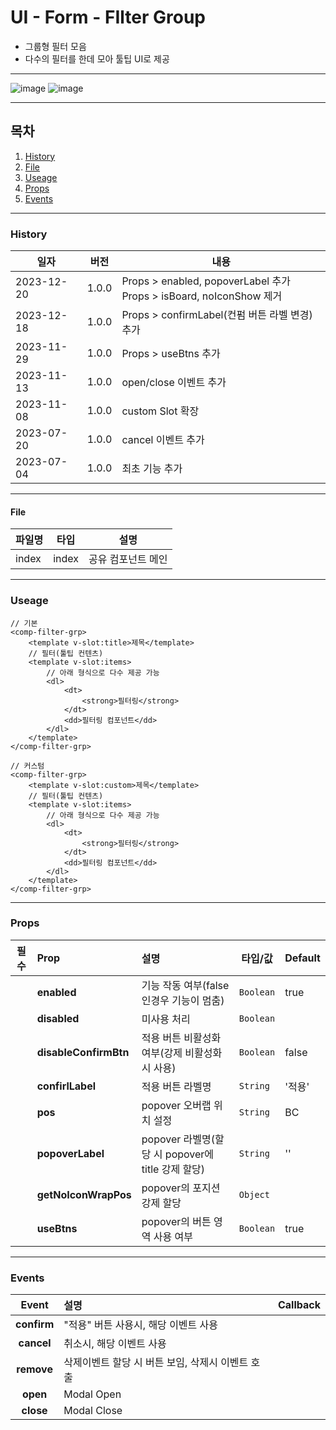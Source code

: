 # UI - Form - FIlter Group

-   그룹형 필터 모음
-   다수의 필터를 한데 모아 툴팁 UI로 제공

---

![image](/uploads/60252d9ec883874ccbddbf11990b16ad/image.png)
![image](/uploads/e05ff07c16afed114b443f461c84ca94/image.png)

---

## 목차

1. [History](#history)
2. [File](#file)
3. [Useage](#useage)
4. [Props](#props)
5. [Events](#events)

---

### History

| 일자       | 버전  | 내용                                                                   |
| ---------- | ----- | ---------------------------------------------------------------------- |
| 2023-12-20 | 1.0.0 | Props > enabled, popoverLabel 추가<br>Props > isBoard, noIconShow 제거 |
| 2023-12-18 | 1.0.0 | Props > confirmLabel(컨펌 버튼 라벨 변경) 추가                         |
| 2023-11-29 | 1.0.0 | Props > useBtns 추가                                                   |
| 2023-11-13 | 1.0.0 | open/close 이벤트 추가                                                 |
| 2023-11-08 | 1.0.0 | custom Slot 확장                                                       |
| 2023-07-20 | 1.0.0 | cancel 이벤트 추가                                                     |
| 2023-07-04 | 1.0.0 | 최초 기능 추가                                                         |

---

#### File

| 파일명 | 타입  | 설명               |
| ------ | ----- | ------------------ |
| index  | index | 공유 컴포넌트 메인 |

---

### Useage

```vue
// 기본
<comp-filter-grp>
    <template v-slot:title>제목</template>
    // 필터(툴팁 컨텐츠)
    <template v-slot:items>
        // 아래 형식으로 다수 제공 가능
        <dl>
            <dt>
                <strong>필터링</strong>
            </dt>
            <dd>필터링 컴포넌트</dd>
        </dl>
    </template>
</comp-filter-grp>

// 커스텀
<comp-filter-grp>
    <template v-slot:custom>제목</template>
    // 필터(툴팁 컨텐츠)
    <template v-slot:items>
        // 아래 형식으로 다수 제공 가능
        <dl>
            <dt>
                <strong>필터링</strong>
            </dt>
            <dd>필터링 컴포넌트</dd>
        </dl>
    </template>
</comp-filter-grp>
```

---

### Props

| 필수 | Prop                  | 설명                                              | 타입/값   | Default |
| :--: | :-------------------- | :------------------------------------------------ | --------- | ------- |
|      | **enabled**           | 기능 작동 여부(false인경우 기능이 멈춤)           | `Boolean` | true    |
|      | **disabled**          | 미사용 처리                                       | `Boolean` |         |
|      | **disableConfirmBtn** | 적용 버튼 비활성화 여부(강제 비활성화 시 사용)    | `Boolean` | false   |
|      | **confirlLabel**      | 적용 버튼 라벨명                                  | `String`  | '적용'  |
|      | **pos**               | popover 오버랩 위치 설정                          | `String`  | BC      |
|      | **popoverLabel**      | popover 라벨명(할당 시 popover에 title 강제 할당) | `String`  | ''      |
|      | **getNoIconWrapPos**  | popover의 포지션 강제 할당                        | `Object`  |         |
|      | **useBtns**           | popover의 버튼 영역 사용 여부                     | `Boolean` | true    |

---

### Events

|    Event    | 설명                                                 | Callback |
| :---------: | :--------------------------------------------------- | :------- |
| **confirm** | "적용" 버튼 사용시, 해당 이벤트 사용<br>             |          |
| **cancel**  | 취소시, 해당 이벤트 사용<br>                         |          |
| **remove**  | 삭제이벤트 할당 시 버튼 보임, 삭제시 이벤트 호출<br> |          |
|  **open**   | Modal Open                                           |          |
|  **close**  | Modal Close                                          |          |
